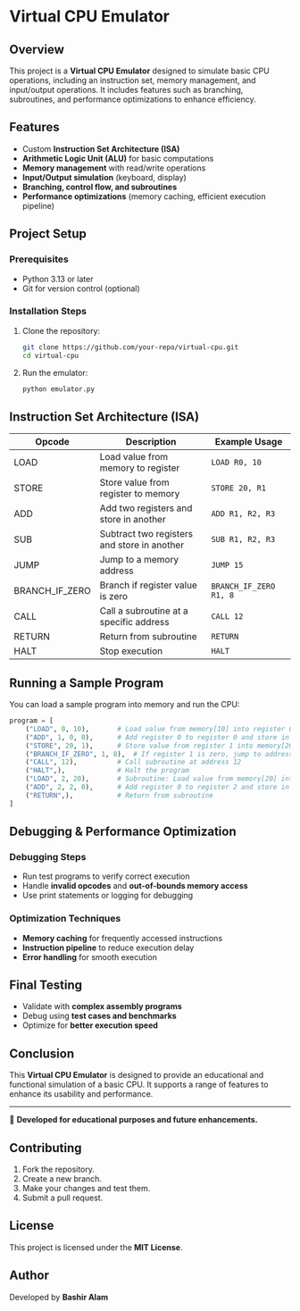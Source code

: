 # Virtual CPU Emulator

## Overview

This project is a **Virtual CPU Emulator** designed to simulate basic CPU operations, including an instruction set, memory management, and input/output operations. It includes features such as branching, subroutines, and performance optimizations to enhance efficiency.

## Features

- Custom **Instruction Set Architecture (ISA)**
- **Arithmetic Logic Unit (ALU)** for basic computations
- **Memory management** with read/write operations
- **Input/Output simulation** (keyboard, display)
- **Branching, control flow, and subroutines**
- **Performance optimizations** (memory caching, efficient execution pipeline)

## Project Setup

### Prerequisites

- Python 3.13 or later
- Git for version control (optional)

### Installation Steps

1. Clone the repository:
   ```bash
   git clone https://github.com/your-repo/virtual-cpu.git
   cd virtual-cpu
   ```
2. Run the emulator:
   ```bash
   python emulator.py
   ```

## Instruction Set Architecture (ISA)

| Opcode           | Description                                 | Example Usage          |
| ---------------- | ------------------------------------------- | ---------------------- |
| LOAD             | Load value from memory to register          | `LOAD R0, 10`          |
| STORE            | Store value from register to memory         | `STORE 20, R1`         |
| ADD              | Add two registers and store in another      | `ADD R1, R2, R3`       |
| SUB              | Subtract two registers and store in another | `SUB R1, R2, R3`       |
| JUMP             | Jump to a memory address                    | `JUMP 15`              |
| BRANCH\_IF\_ZERO | Branch if register value is zero            | `BRANCH_IF_ZERO R1, 8` |
| CALL             | Call a subroutine at a specific address     | `CALL 12`              |
| RETURN           | Return from subroutine                      | `RETURN`               |
| HALT             | Stop execution                              | `HALT`                 |

## Running a Sample Program

You can load a sample program into memory and run the CPU:

```python
program = [
    ("LOAD", 0, 10),       # Load value from memory[10] into register 0
    ("ADD", 1, 0, 0),      # Add register 0 to register 0 and store in register 1
    ("STORE", 20, 1),      # Store value from register 1 into memory[20]
    ("BRANCH_IF_ZERO", 1, 8),  # If register 1 is zero, jump to address 8
    ("CALL", 12),          # Call subroutine at address 12
    ("HALT",),             # Halt the program
    ("LOAD", 2, 20),       # Subroutine: Load value from memory[20] into register 2
    ("ADD", 2, 2, 0),      # Add register 0 to register 2 and store in register 2
    ("RETURN",),           # Return from subroutine
]
```

## Debugging & Performance Optimization

### Debugging Steps

- Run test programs to verify correct execution
- Handle **invalid opcodes** and **out-of-bounds memory access**
- Use print statements or logging for debugging

### Optimization Techniques

- **Memory caching** for frequently accessed instructions
- **Instruction pipeline** to reduce execution delay
- **Error handling** for smooth execution

## Final Testing

- Validate with **complex assembly programs**
- Debug using **test cases and benchmarks**
- Optimize for **better execution speed**

## Conclusion

This **Virtual CPU Emulator** is designed to provide an educational and functional simulation of a basic CPU. It supports a range of features to enhance its usability and performance.

---

🚀 **Developed for educational purposes and future enhancements.**

## Contributing
1.	Fork the repository.
2.	Create a new branch.
3.	Make your changes and test them.
4.	Submit a pull request.
## License
This project is licensed under the **MIT License**.
## Author
Developed by **Bashir Alam**

